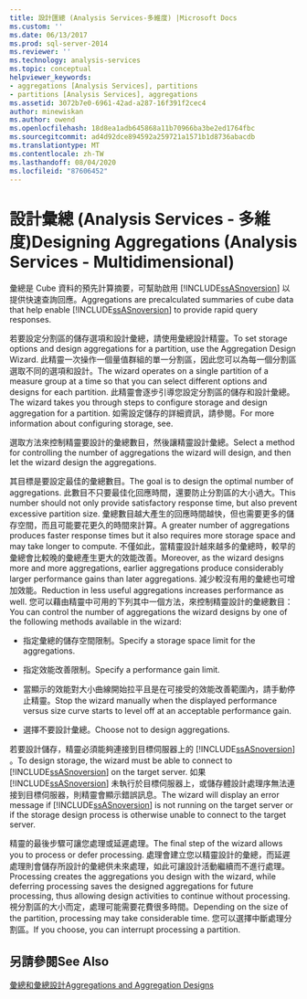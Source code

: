 ```yaml
---
title: 設計匯總 (Analysis Services-多維度) |Microsoft Docs
ms.custom: ''
ms.date: 06/13/2017
ms.prod: sql-server-2014
ms.reviewer: ''
ms.technology: analysis-services
ms.topic: conceptual
helpviewer_keywords:
- aggregations [Analysis Services], partitions
- partitions [Analysis Services], aggregations
ms.assetid: 3072b7e0-6961-42ad-a287-16f391f2cec4
author: minewiskan
ms.author: owend
ms.openlocfilehash: 18d8ea1adb645868a11b70966ba3be2ed1764fbc
ms.sourcegitcommit: ad4d92dce894592a259721a1571b1d8736abacdb
ms.translationtype: MT
ms.contentlocale: zh-TW
ms.lasthandoff: 08/04/2020
ms.locfileid: "87606452"
---
```

# <a name="designing-aggregations-analysis-services---multidimensional"></a><span data-ttu-id="c093d-102">設計彙總 (Analysis Services - 多維度)</span><span class="sxs-lookup"><span data-stu-id="c093d-102">Designing Aggregations (Analysis Services - Multidimensional)</span></span>
  <span data-ttu-id="c093d-103">彙總是 Cube 資料的預先計算摘要，可幫助啟用 [!INCLUDE[ssASnoversion](../../includes/ssasnoversion-md.md)] 以提供快速查詢回應。</span><span class="sxs-lookup"><span data-stu-id="c093d-103">Aggregations are precalculated summaries of cube data that help enable [!INCLUDE[ssASnoversion](../../includes/ssasnoversion-md.md)] to provide rapid query responses.</span></span>  
  
 <span data-ttu-id="c093d-104">若要設定分割區的儲存選項和設計彙總，請使用彙總設計精靈。</span><span class="sxs-lookup"><span data-stu-id="c093d-104">To set storage options and design aggregations for a partition, use the Aggregation Design Wizard.</span></span> <span data-ttu-id="c093d-105">此精靈一次操作一個量值群組的單一分割區，因此您可以為每一個分割區選取不同的選項和設計。</span><span class="sxs-lookup"><span data-stu-id="c093d-105">The wizard operates on a single partition of a measure group at a time so that you can select different options and designs for each partition.</span></span> <span data-ttu-id="c093d-106">此精靈會逐步引導您設定分割區的儲存和設計彙總。</span><span class="sxs-lookup"><span data-stu-id="c093d-106">The wizard takes you through steps to configure storage and design aggregation for a partition.</span></span> <span data-ttu-id="c093d-107">如需設定儲存的詳細資訊，請參閱。</span><span class="sxs-lookup"><span data-stu-id="c093d-107">For more information about configuring storage, see.</span></span>  
  
 <span data-ttu-id="c093d-108">選取方法來控制精靈要設計的彙總數目，然後讓精靈設計彙總。</span><span class="sxs-lookup"><span data-stu-id="c093d-108">Select a method for controlling the number of aggregations the wizard will design, and then let the wizard design the aggregations.</span></span>  
  
 <span data-ttu-id="c093d-109">其目標是要設定最佳的彙總數目。</span><span class="sxs-lookup"><span data-stu-id="c093d-109">The goal is to design the optimal number of aggregations.</span></span> <span data-ttu-id="c093d-110">此數目不只要最佳化回應時間，還要防止分割區的大小過大。</span><span class="sxs-lookup"><span data-stu-id="c093d-110">This number should not only provide satisfactory response time, but also prevent excessive partition size.</span></span> <span data-ttu-id="c093d-111">彙總數目越大產生的回應時間越快，但也需要更多的儲存空間，而且可能要花更久的時間來計算。</span><span class="sxs-lookup"><span data-stu-id="c093d-111">A greater number of aggregations produces faster response times but it also requires more storage space and may take longer to compute.</span></span> <span data-ttu-id="c093d-112">不僅如此，當精靈設計越來越多的彙總時，較早的彙總會比較晚的彙總產生更大的效能改善。</span><span class="sxs-lookup"><span data-stu-id="c093d-112">Moreover, as the wizard designs more and more aggregations, earlier aggregations produce considerably larger performance gains than later aggregations.</span></span> <span data-ttu-id="c093d-113">減少較沒有用的彙總也可增加效能。</span><span class="sxs-lookup"><span data-stu-id="c093d-113">Reduction in less useful aggregations increases performance as well.</span></span> <span data-ttu-id="c093d-114">您可以藉由精靈中可用的下列其中一個方法，來控制精靈設計的彙總數目：</span><span class="sxs-lookup"><span data-stu-id="c093d-114">You can control the number of aggregations the wizard designs by one of the following methods available in the wizard:</span></span>  
  
-   <span data-ttu-id="c093d-115">指定彙總的儲存空間限制。</span><span class="sxs-lookup"><span data-stu-id="c093d-115">Specify a storage space limit for the aggregations.</span></span>  
  
-   <span data-ttu-id="c093d-116">指定效能改善限制。</span><span class="sxs-lookup"><span data-stu-id="c093d-116">Specify a performance gain limit.</span></span>  
  
-   <span data-ttu-id="c093d-117">當顯示的效能對大小曲線開始拉平且是在可接受的效能改善範圍內，請手動停止精靈。</span><span class="sxs-lookup"><span data-stu-id="c093d-117">Stop the wizard manually when the displayed performance versus size curve starts to level off at an acceptable performance gain.</span></span>  
  
-   <span data-ttu-id="c093d-118">選擇不要設計彙總。</span><span class="sxs-lookup"><span data-stu-id="c093d-118">Choose not to design aggregations.</span></span>  
  
 <span data-ttu-id="c093d-119">若要設計儲存，精靈必須能夠連接到目標伺服器上的 [!INCLUDE[ssASnoversion](../../includes/ssasnoversion-md.md)] 。</span><span class="sxs-lookup"><span data-stu-id="c093d-119">To design storage, the wizard must be able to connect to [!INCLUDE[ssASnoversion](../../includes/ssasnoversion-md.md)] on the target server.</span></span> <span data-ttu-id="c093d-120">如果 [!INCLUDE[ssASnoversion](../../includes/ssasnoversion-md.md)] 未執行於目標伺服器上，或儲存體設計處理序無法連接到目標伺服器，則精靈會顯示錯誤訊息。</span><span class="sxs-lookup"><span data-stu-id="c093d-120">The wizard will display an error message if [!INCLUDE[ssASnoversion](../../includes/ssasnoversion-md.md)] is not running on the target server or if the storage design process is otherwise unable to connect to the target server.</span></span>  
  
 <span data-ttu-id="c093d-121">精靈的最後步驟可讓您處理或延遲處理。</span><span class="sxs-lookup"><span data-stu-id="c093d-121">The final step of the wizard allows you to process or defer processing.</span></span> <span data-ttu-id="c093d-122">處理會建立您以精靈設計的彙總，而延遲處理則會儲存所設計的彙總供未來處理，如此可讓設計活動繼續而不進行處理。</span><span class="sxs-lookup"><span data-stu-id="c093d-122">Processing creates the aggregations you design with the wizard, while deferring processing saves the designed aggregations for future processing, thus allowing design activities to continue without processing.</span></span> <span data-ttu-id="c093d-123">視分割區的大小而定，處理可能需要花費很多時間。</span><span class="sxs-lookup"><span data-stu-id="c093d-123">Depending on the size of the partition, processing may take considerable time.</span></span> <span data-ttu-id="c093d-124">您可以選擇中斷處理分割區。</span><span class="sxs-lookup"><span data-stu-id="c093d-124">If you choose, you can interrupt processing a partition.</span></span>  
  
## <a name="see-also"></a><span data-ttu-id="c093d-125">另請參閱</span><span class="sxs-lookup"><span data-stu-id="c093d-125">See Also</span></span>  
 [<span data-ttu-id="c093d-126">彙總和彙總設計</span><span class="sxs-lookup"><span data-stu-id="c093d-126">Aggregations and Aggregation Designs</span></span>](../multidimensional-models-olap-logical-cube-objects/aggregations-and-aggregation-designs.md)  
  
  
